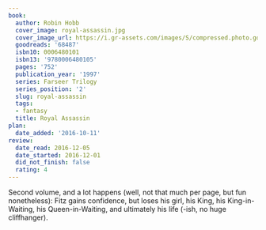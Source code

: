 ```yaml
---
book:
  author: Robin Hobb
  cover_image: royal-assassin.jpg
  cover_image_url: https://i.gr-assets.com/images/S/compressed.photo.goodreads.com/books/1387145228l/68487._SX98_.jpg
  goodreads: '68487'
  isbn10: 0006480101
  isbn13: '9780006480105'
  pages: '752'
  publication_year: '1997'
  series: Farseer Trilogy
  series_position: '2'
  slug: royal-assassin
  tags:
  - fantasy
  title: Royal Assassin
plan:
  date_added: '2016-10-11'
review:
  date_read: 2016-12-05
  date_started: 2016-12-01
  did_not_finish: false
  rating: 4
---
```


Second volume, and a lot happens (well, not that much per page, but fun nonetheless): Fitz gains confidence, but loses his girl, his King, his King-in-Waiting, his Queen-in-Waiting, and ultimately his life (-ish, no huge cliffhanger).
